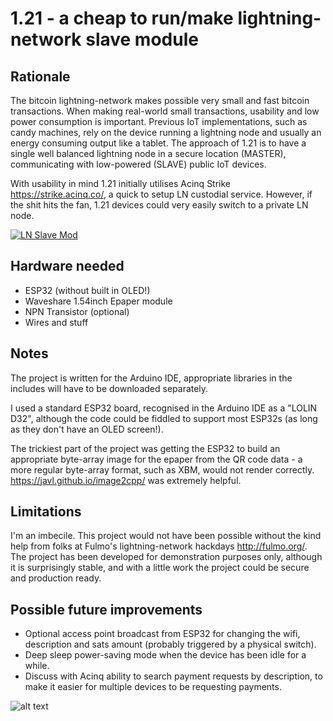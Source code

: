 
# 1.21 - a cheap to run/make lightning-network slave module

## Rationale
The bitcoin lightning-network makes possible very small and fast bitcoin transactions. When making real-world small transactions, usability and low power consumption is important. Previous IoT implementations, such as candy machines, rely on the device running a lightning node and usually an energy consuming output like a tablet. The approach of 1.21 is to have a single well balanced lightning node in a secure location (MASTER), communicating with low-powered (SLAVE) public IoT devices. 

With usability in mind 1.21 initially utilises Acinq Strike https://strike.acinq.co/, a quick to setup LN custodial service. However, if the shit hits the fan, 1.21 devices could very easily switch to a private LN node.

[![LN Slave Mod](https://i.imgur.com/PN3KT0S.png)](https://www.youtube.com/watch?v=Sa8vW9udCa0)

## Hardware needed

* ESP32 (without built in OLED!)
* Waveshare 1.54inch Epaper module
* NPN Transistor (optional)
* Wires and stuff

## Notes

The project is written for the Arduino IDE, appropriate libraries in the includes will have to be downloaded separately.

I used a standard ESP32 board, recognised in the Arduino IDE as a "LOLIN D32", although the code could be fiddled to support most ESP32s (as long as they don't have an OLED screen!).

The trickiest part of the project was getting the ESP32 to build an appropriate byte-array image for the epaper from the QR code data - a more regular byte-array format, such as XBM, would not render correctly. https://javl.github.io/image2cpp/ was extremely helpful.

## Limitations 

I'm an imbecile. This project would not have been possible without the kind help from folks at Fulmo's lightning-network hackdays http://fulmo.org/. The project has been developed for demonstration purposes only, although it is surprisingly stable, and with a little work the project could be secure and production ready. 

## Possible future improvements 

* Optional access point broadcast from ESP32 for changing the wifi, description and sats amount (probably triggered by a physical switch).
* Deep sleep power-saving mode when the device has been idle for a while.
* Discuss with Acinq ability to search payment requests by description, to make it easier for multiple devices to be requesting payments.


![alt text](https://i.imgur.com/dZMuadn.jpg)

